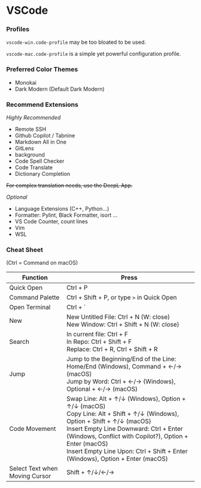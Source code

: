 # VSCode

### Profiles

`vscode-win.code-profile` may be too bloated to be used.

`vscode-mac.code-profile` is a simple yet powerful configuration profile.

### Preferred Color Themes

- Monokai
- Dark Modern (Default Dark Modern)

### Recommend Extensions

*Highly Recommended*

- Remote SSH
- Github Copilot / Tabnine
- Markdown All in One
- GitLens
- background
- Code Spell Checker
- Code Translate
- Dictionary Completion

~~For complex translation needs, use the DeepL App.~~


*Optional*

- Language Extensions (C++, Python...)
- Formatter: Pylint, Black Formatter, isort ...
- VS Code Counter, count lines
- Vim
- WSL



### Cheat Sheet

(Ctrl = Command on macOS)

| Function                       | **Press**                                                    |
| ------------------------------ | ------------------------------------------------------------ |
| Quick Open                     | Ctrl + P                                                     |
| Command Palette                | Ctrl + Shift + P, or type `>` in Quick Open                  |
| Open Terminal                  | Ctrl + `                                                     |
| New                            | New Untitled File: Ctrl + N (W: close)<br />New Window: Ctrl + Shift + N (W: close) |
| Search                         | In current file: Ctrl + F<br />In Repo: Ctrl + Shift + F<br />Replace: Ctrl + R, Ctrl + Shift + R |
| Jump                           | Jump to the Beginning/End of the Line: Home/End (Windows), Command + ←/→ (macOS)<br />Jump by Word: Ctrl + ←/→ (Windows), Optional + ←/→ (macOS) |
| Code Movement                  | Swap Line: Alt + ↑/↓ (Windows), Option + ↑/↓ (macOS)<br />Copy Line: Alt + Shift + ↑/↓ (Windows), Option + Shift + ↑/↓ (macOS)<br />Insert Empty Line Downward: Ctrl + Enter (Windows, Conflict with Copilot?), Option + Enter (macOS)<br />Insert Empty Line Upon: Ctrl + Shift + Enter (Windows), Option + Enter (macOS) |
| Select Text when Moving Cursor | Shift + ↑/↓/←/→                                              |

